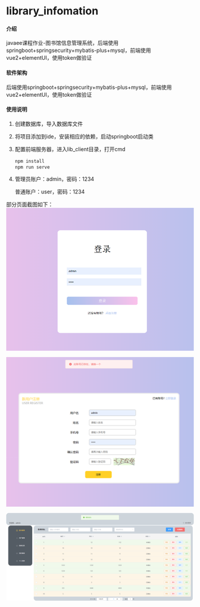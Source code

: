 # library_infomation

#### 介绍
javaee课程作业-图书馆信息管理系统，后端使用springboot+springsecurity+mybatis-plus+mysql，前端使用vue2+elementUI，使用token做验证

#### 软件架构
后端使用springboot+springsecurity+mybatis-plus+mysql，前端使用vue2+elementUI，使用token做验证


#### 使用说明
1. 创建数据库，导入数据库文件

2. 将项目添加到ide，安装相应的依赖，启动springboot启动类

3. 配置前端服务器，进入lib_client目录，打开cmd

   ```
   npm install
   npm run serve
   ```

4. 管理员账户：admin，密码：1234

   普通账户：user，密码：1234

部分页面截图如下：
![登录页面](SampleImageimage1.png)

![注册页面](SampleImageimage2.png)

![主页面](SampleImageimage3.png)